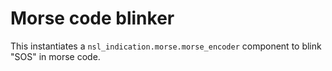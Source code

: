 
# Morse code blinker

This instantiates a `nsl_indication.morse.morse_encoder` component
to blink "SOS" in morse code.
